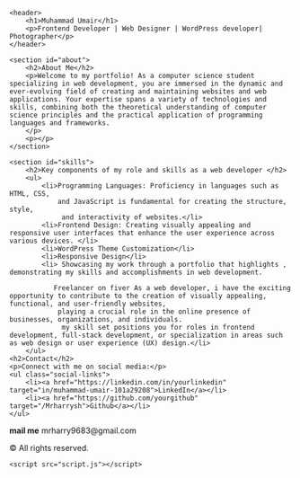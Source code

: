 <!DOCTYPE html>
<html lang="en">
<head>
    <meta charset="UTF-8">
    <meta name="viewport" content="width=device-width, initial-scale=1.0">
    <link rel="stylesheet" href="styles.css">
    <title>Your Portfolio</title>
</head>
<body>

    <header>
        <h1>Muhammad Umair</h1>
        <p>Frontend Developer | Web Designer | WordPress developer| Photographer</p>
    </header>

    <section id="about">
        <h2>About Me</h2>
        <p>Welcome to my portfolio! As a computer science student specializing in web development, you are immersed in the dynamic and ever-evolving field of creating and maintaining websites and web applications. Your expertise spans a variety of technologies and skills, combining both the theoretical understanding of computer science principles and the practical application of programming languages and frameworks.
        </p>
        <p></p>
    </section>

    <section id="skills">
        <h2>Key components of my role and skills as a web developer </h2>
        <ul>
            <li>Programming Languages: Proficiency in languages such as HTML, CSS, 
                and JavaScript is fundamental for creating the structure, style,
                 and interactivity of websites.</li>
            <li>Frontend Design: Creating visually appealing and responsive user interfaces that enhance the user experience across various devices. </li>
            <li>WordPress Theme Customization</li>
            <li>Responsive Design</li>
            <li> Showcasing my work through a portfolio that highlights , demonstrating my skills and accomplishments in web development.

               Freelancer on fiver As a web developer, i have the exciting opportunity to contribute to the creation of visually appealing, functional, and user-friendly websites,
                playing a crucial role in the online presence of businesses, organizations, and individuals.
                 my skill set positions you for roles in frontend development, full-stack development, or specialization in areas such as web design or user experience (UX) design.</li>
        </ul>
    <h2>Contact</h2>
    <p>Connect with me on social media:</p>
    <ul class="social-links">
        <li><a href="https://linkedin.com/in/yourlinkedin" target="in/muhammad-umair-101a29208">LinkedIn</a></li>
        <li><a href="https://github.com/yourgithub" target="/Mrharrysh">Github</a></li>
    </ul>
</section>

<footer>
   <P>  <b>mail me</b> mrharry9683@gmail.com</P> 
    <p>&copy;  All rights reserved.</p>
</footer>

    <script src="script.js"></script>
</body>
</html>
